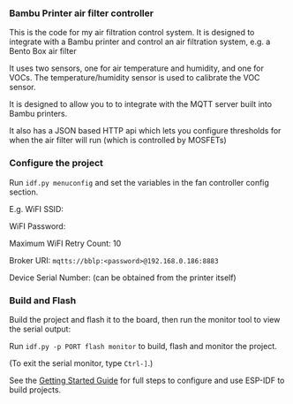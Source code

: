 ### Bambu Printer air filter controller

This is the code for my air filtration control system. It is designed to integrate with a Bambu printer and control an air filtration system, e.g. a Bento Box air filter

It uses two sensors, one for air temperature and humidity, and one for VOCs.
The temperature/humidity sensor is used to calibrate the VOC sensor.

It is designed to allow you to to integrate with the MQTT server built into
Bambu printers.

It also has a JSON based HTTP api which lets you configure thresholds for when
the air filter will run (which is controlled by MOSFETs)

### Configure the project
Run `idf.py menuconfig` and set the variables in the fan controller config
section.

E.g.
WiFI SSID: <your wifi SSID>

WiFI Password: <your wifi password>

Maximum WiFI Retry Count: 10

Broker URI: `mqtts://bblp:<password>@192.168.0.186:8883`

Device Serial Number: <your serial number> (can be obtained from the printer itself)

### Build and Flash

Build the project and flash it to the board, then run the monitor tool to view the serial output:

Run `idf.py -p PORT flash monitor` to build, flash and monitor the project.

(To exit the serial monitor, type ``Ctrl-]``.)

See the [Getting Started Guide](https://docs.espressif.com/projects/esp-idf/en/latest/get-started/index.html) for full steps to configure and use ESP-IDF to build projects.

